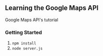 ## Learning the Google Maps API

Google Maps API's tutorial

### Getting Started

1. ```npm install```
2. ```node server.js```

